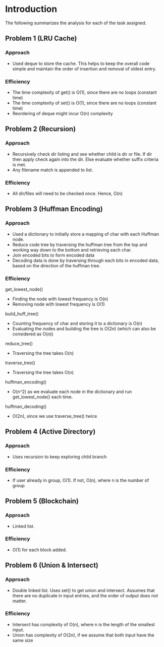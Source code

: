 # Introduction
The following summarizes the analysis for each of the task assigned.

## Problem 1 (LRU Cache)
### Approach
- Used deque to store the cache. This helps to keep the overall code simple and maintain the order of insertion and removal of oldest entry.
### Efficiency
- The time complexity of get() is O(1), since there are no loops (constant time)
- The time complexity of set() is O(1), since there are no loops (constant time)
- Reordering of deque might incur O(n) complexity 

## Problem 2 (Recursion)
### Approach
- Recursively check dir listing and see whether child is dir or file. If dir then apply check again into the dir. Else evaluate whether suffix criteria is met.
- Any filename match is appended to list.
### Efficiency
- All dir/files will need to be checked once. Hence, O(n)

## Problem 3 (Huffman Encoding)
### Approach
- Used a dictionary to initially store a mapping of char with each Huffman node.
- Reduce code tree by traversing the huffman tree from the top and working way down to the bottom and retrieving each char.
- Join encoded bits to form encoded data
- Decoding data is done by traversing through each bits in encoded data, based on the direction of the huffman tree.

### Efficiency
get_lowest_node()
- Finding the node with lowest frequency is O(n)
- Removing node with lowest frequency is O(1)

build_huff_tree()
- Counting frequency of char and storing it to a dictionary is O(n)
- Evaluating the nodes and building the tree is O(2n) (which can also be considered as O(n))

reduce_tree()
- Traversing the tree takes O(n)

traverse_tree()
- Traversing the tree takes O(n)

huffman_encoding()
- O(n^2) as we evaluate each node in the dictionary and run get_lowest_node() each time.

huffman_decoding()
- O(2n), since we use traverse_tree() twice

## Problem 4 (Active Directory)
### Approach
- Uses recursion to keep exploring child branch

### Efficiency
- If user already in group, O(1). If not, O(n), where n is the number of group

## Problem 5 (Blockchain)
### Approach
- Linked list.

### Efficiency
- O(1) for each block added.

## Problem 6 (Union & Intersect)
### Approach
- Double linked list. Uses set() to get union and intersect. Assumes that there are no duplicate in input entries, and the order of output does not matter.

### Efficiency
- Intersect has complexity of O(n), where n is the length of the smallest input.
- Union has complexity of O(2n), if we assume that both input have the same size